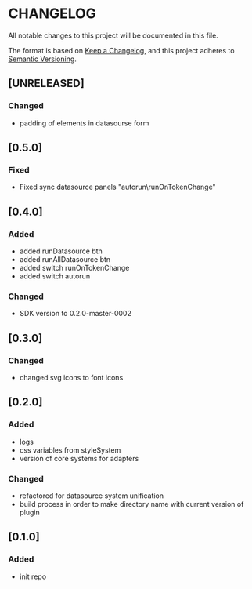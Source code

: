 # CHANGELOG

All notable changes to this project will be documented in this file.

The format is based on [Keep a Changelog](https://keepachangelog.com/en/1.0.0/),
and this project adheres to [Semantic Versioning](https://semver.org/spec/v2.0.0.html).

## [UNRELEASED]

### Changed

- padding of elements in datasourse form

## [0.5.0]

### Fixed

- Fixed sync datasource panels "autorun\runOnTokenChange"

## [0.4.0]

### Added

- added runDatasource btn
- added runAllDatasource btn
- added switch runOnTokenChange
- added switch autorun

### Changed

- SDK version to 0.2.0-master-0002

## [0.3.0]

### Changed

- changed svg icons to font icons

## [0.2.0]

### Added

- logs
- css variables from styleSystem
- version of core systems for adapters

### Changed

- refactored for datasource system unification
- build process in order to make directory name with current version of plugin

## [0.1.0]

### Added

- init repo
